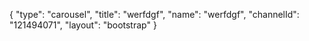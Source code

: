 {
    "type": "carousel",
    "title": "werfdgf",
    "name": "werfdgf",
    "channelId": "121494071",
    "layout": "bootstrap"
}